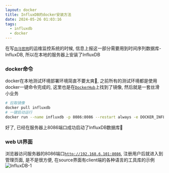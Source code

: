 ```yaml
---
layout: docker
title: InfluxDB的docker安装方法
date: 2024-05-26 01:03:16
tags:
  - influxdb
  - docker
---
```

在写[`白马官网`](https://itbaima.cn)的运维监控系统的时候, 信息上报这一部分需要用到时间序列数据库-InfluxDB, 所以在本地的服务器上安装了InfluxDB

### docker命令
docker在本地测试环境部署环境简直不要太爽🥰, 之前所有的测试环境都是使用docker一键命令完成的, 这里也是在[`DockerHub`](https://hub.docker.com/_/influxdb)上找到了镜像, 然后就是一套丝滑小业务
```bash
# 拉取镜像
docker pull influxdb
# 一键启动运行
docker run --name influxdb -p 8086:8086 --restart always -e DOCKER_INFLUXDB_INIT_USERNAME=admin -e DOCKER_INFLUXDB_INIT_PASSWORD=12345678 --privileged=true -td influxdb
```
好了, 已经在服务器上8086端口成功启动了InfluxDB数据库🥹
### web UI界面
浏览器访问服务器的8086端口[`http://192.168.6.101:8086`](http://192.168.6.101:8086), 注册用户后就进入到管理页面, 是不是很方便, 在source界面有client端的各种语言的工具库的示例</br>
![InfluxDB-1](/img/InfluxDB-1.png)
